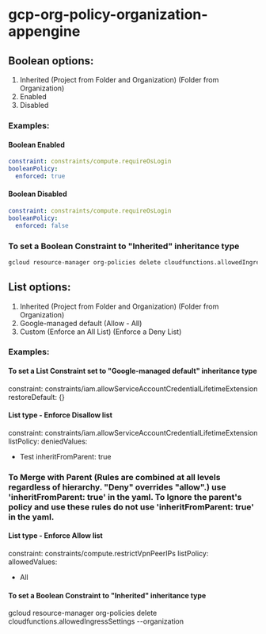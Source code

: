 # gcp-org-policy-organization-appengine

## Boolean options:
1. Inherited
(Project from Folder and Organization)
(Folder from Organization)
2. Enabled
3. Disabled

### Examples:

#### Boolean Enabled

```yaml
constraint: constraints/compute.requireOsLogin
booleanPolicy:
  enforced: true
```

#### Boolean Disabled

```yaml
constraint: constraints/compute.requireOsLogin
booleanPolicy:
  enforced: false
```

### To set a Boolean Constraint to "Inherited" inheritance type

```bash
gcloud resource-manager org-policies delete cloudfunctions.allowedIngressSettings --organization <project-id>
```

## List options: 
1. Inherited
(Project from Folder and Organization)
(Folder from Organization)
2. Google-managed default 
(Allow - All)
3. Custom 
(Enforce an All List)
(Enforce a Deny List) 


### Examples:

#### To set a List Constraint set to "Google-managed default" inheritance type

constraint: constraints/iam.allowServiceAccountCredentialLifetimeExtension
restoreDefault: {}

#### List type - Enforce Disallow list

constraint: constraints/iam.allowServiceAccountCredentialLifetimeExtension
listPolicy:
  deniedValues:
  - Test
  inheritFromParent: true

### To Merge with Parent (Rules are combined at all levels regardless of hierarchy. "Deny" overrides "allow".) use 'inheritFromParent: true' in the yaml. To Ignore the parent's policy and use these rules do not use 'inheritFromParent: true' in the yaml.

#### List type - Enforce Allow list

constraint: constraints/compute.restrictVpnPeerIPs
listPolicy:
  allowedValues:
  - All
  
#### To set a Boolean Constraint to "Inherited" inheritance type
gcloud resource-manager org-policies delete cloudfunctions.allowedIngressSettings --organization <project-id>
  
